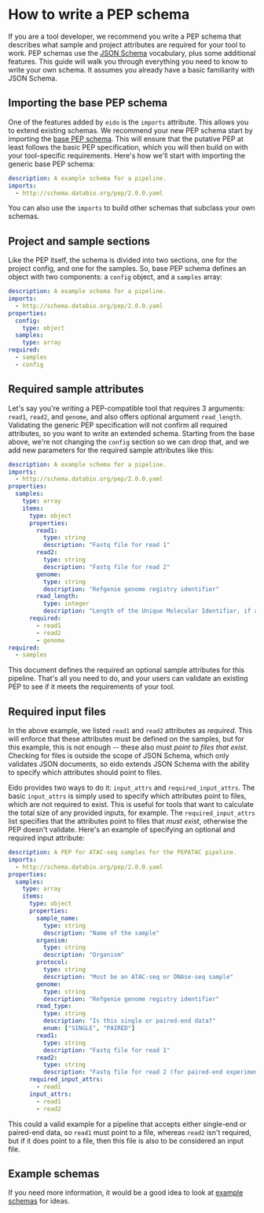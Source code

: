 # How to write a PEP schema

If you are a tool developer, we recommend you write a PEP schema that describes what sample and project attributes are required for your tool to work. PEP schemas use the [JSON Schema](https://json-schema.org/) vocabulary, plus some additional features. This guide will walk you through everything you need to know to write your own schema. It assumes you already have a basic familiarity with JSON Schema.


## Importing the base PEP schema

One of the features added by `eido` is the `imports` attribute. This allows you to extend existing schemas. We recommend your new PEP schema start by importing the [base PEP schema](http://schema.databio.org/pep/2.0.0.yaml). This will ensure that the putative PEP at least follows the basic PEP specification, which you will then build on with your tool-specific requirements. Here's how we'll start with importing the generic base PEP schema:

```yaml
description: A example schema for a pipeline.
imports: 
  - http://schema.databio.org/pep/2.0.0.yaml
```

You can also use the `imports` to build other schemas that subclass your own schemas. 

## Project and sample sections

Like the PEP itself, the schema is divided into two sections, one for the project config, and one for the samples. So, base PEP schema defines an object with two components: a `config` object, and a `samples` array:


```yaml
description: A example schema for a pipeline.
imports: 
  - http://schema.databio.org/pep/2.0.0.yaml
properties:
  config:
    type: object
  samples:
    type: array
required:
  - samples
  - config
```


## Required sample attributes

Let's say you're writing a PEP-compatible tool that requires 3 arguments: `read1`, `read2`, and `genome`, and also offers optional argument `read_length`.  Validating the generic PEP specification will not confirm all required attributes, so you want to write an extended schema. Starting from the base above, we're not changing the `config` section so we can drop that, and we add new parameters for the required sample attributes like this:

```yaml
description: A example schema for a pipeline.
imports: 
  - http://schema.databio.org/pep/2.0.0.yaml
properties:
  samples:
    type: array
    items:
      type: object
      properties:
        read1:
          type: string
          description: "Fastq file for read 1"
        read2:
          type: string
          description: "Fastq file for read 2"
        genome:
          type: string
          description: "Refgenie genome registry identifier"          
        read_length:
          type: integer
          description: "Length of the Unique Molecular Identifier, if any"
      required:
        - read1
        - read2
        - genome
required:
  - samples
```

This document defines the required an optional sample attributes for this pipeline. That's all you need to do, and your users can validate an existing PEP to see if it meets the requirements of your tool.

## Required input files

In the above example, we listed `read1` and `read2` attributes as *required*. This will enforce that these attributes must be defined on the samples, but for this example, this is not enough -- these also must *point to files that exist*. Checking for files is outside the scope of JSON Schema, which only validates JSON documents, so eido extends JSON Schema with the ability to specify which attributes should point to files. 

Eido provides two ways to do it: `input_attrs` and `required_input_attrs`. The basic `input_attrs` is simply used to specify which attributes point to files, which are not required to exist. This is useful for tools that want to calculate the total size of any provided inputs, for example. The `required_input_attrs` list specifies that the attributes point to files that *must exist*, otherwise the PEP doesn't validate. Here's an example of specifying an optional and required input attribute:

```yaml
description: A PEP for ATAC-seq samples for the PEPATAC pipeline.
imports:
  - http://schema.databio.org/pep/2.0.0.yaml
properties:
  samples:
    type: array
    items:
      type: object
      properties:
        sample_name: 
          type: string
          description: "Name of the sample"
        organism: 
          type: string
          description: "Organism"
        protocol: 
          type: string
          description: "Must be an ATAC-seq or DNAse-seq sample"
        genome:
          type: string
          description: "Refgenie genome registry identifier"
        read_type:
          type: string
          description: "Is this single or paired-end data?"
          enum: ["SINGLE", "PAIRED"]
        read1:
          type: string
          description: "Fastq file for read 1"
        read2:
          type: string
          description: "Fastq file for read 2 (for paired-end experiments)"
      required_input_attrs:
        - read1
      input_attrs:
        - read1
        - read2
```

This could a valid example for a pipeline that accepts either single-end or paired-end data, so `read1` must point to a file, whereas `read2` isn't required, but if it does point to a file, then this file is also to be considered an input file.


## Example schemas

If you need more information, it would be a good idea to look at [example schemas](example-schemas.md) for ideas.

